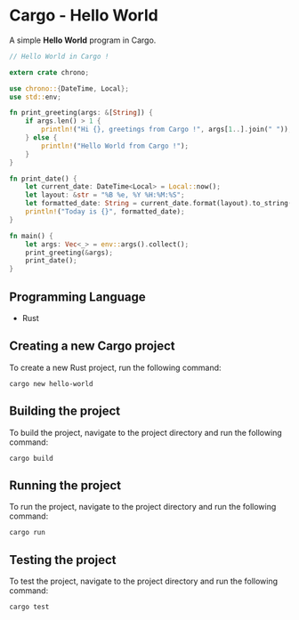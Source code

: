 # Cargo - Hello World

A simple **Hello World** program in Cargo.

```rust
// Hello World in Cargo !

extern crate chrono;

use chrono::{DateTime, Local};
use std::env;

fn print_greeting(args: &[String]) {
    if args.len() > 1 {
        println!("Hi {}, greetings from Cargo !", args[1..].join(" "));
    } else {
        println!("Hello World from Cargo !");
    }
}

fn print_date() {
    let current_date: DateTime<Local> = Local::now();
    let layout: &str = "%B %e, %Y %H:%M:%S";
    let formatted_date: String = current_date.format(layout).to_string();
    println!("Today is {}", formatted_date);
}

fn main() {
    let args: Vec<_> = env::args().collect();
    print_greeting(&args);
    print_date();
}
```

## Programming Language

-   Rust

## Creating a new Cargo project

To create a new Rust project, run the following command:

`cargo new hello-world`

## Building the project

To build the project, navigate to the project directory and run the following
command:

`cargo build`

## Running the project

To run the project, navigate to the project directory and run the following
command:

`cargo run`

## Testing the project

To test the project, navigate to the project directory and run the following
command:

`cargo test`
